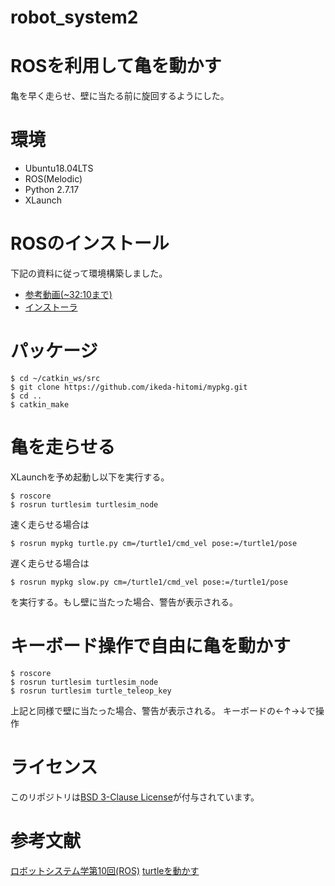 # robot_system2

# ROSを利用して亀を動かす
亀を早く走らせ、壁に当たる前に旋回するようにした。

# 環境
- Ubuntu18.04LTS
- ROS(Melodic)
- Python 2.7.17
- XLaunch

# ROSのインストール
下記の資料に従って環境構築しました。
- [参考動画(~32:10まで)](https://www.youtube.com/watch?v=AFSrcE3qFkU)
- [インストーラ](https://github.com/ryuichiueda/ros_setup_scripts_Ubuntu18.04_desktop.git)


# パッケージ
```
$ cd ~/catkin_ws/src
$ git clone https://github.com/ikeda-hitomi/mypkg.git
$ cd ..
$ catkin_make
```
# 亀を走らせる
XLaunchを予め起動し以下を実行する。
```
$ roscore
$ rosrun turtlesim turtlesim_node
```
速く走らせる場合は
```
$ rosrun mypkg turtle.py cm=/turtle1/cmd_vel pose:=/turtle1/pose
```
遅く走らせる場合は
```
$ rosrun mypkg slow.py cm=/turtle1/cmd_vel pose:=/turtle1/pose
```
を実行する。もし壁に当たった場合、警告が表示される。

# キーボード操作で自由に亀を動かす
```
$ roscore
$ rosrun turtlesim turtlesim_node
$ rosrun turtlesim turtle_teleop_key
```
上記と同様で壁に当たった場合、警告が表示される。
キーボードの←↑→↓で操作

# ライセンス
このリポジトリは[BSD 3-Clause License](https://github.com/ikeda-hitomi/mypkg/blob/main/LICENSE)が付与されています。

# 参考文献
[ロボットシステム学第10回(ROS)](https://ryuichiueda.github.io/robosys2020/lesson10_ros.html#/)
[turtleを動かす](https://brain.cc.kogakuin.ac.jp/~kanamaru/lecture/ROS/index3.html)
